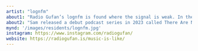 ```yaml
---
artist: "lognfm"
about1: "Radio Gufan’s lognfm is found where the signal is weak. In the interference between two sounds, in the limits of a desired signal. For Lunga 2024, we invite you to join 'music is like music to our ears' in our effort to explore these subtle waves. A thought, a mix, a story, a field recording, a moment - all audio is accepted. More information at radiogufan.is/music-is-like/. We’d be blessed by your contribution."
about2: "Sam released a debut podcast series in 2023 called There Are No Greater Heroes, which tells the story of cult band Tony, Caro & John and their strange musical survival. Over the summer of 2024, Sam is releasing his second documentary series called Sonic Fields, A 7-part podcast which tells the story of a year-long deep dive into the British Music Festival. Sam meets the people and learns about the forces that have shaped the story since the late '60s, before taking a dizzying summer adventure across festivals of today and trying to find his place within it all, and now at LungA."
mynd: '/images/residents/lognfm.jpg'
instagram: https://www.instagram.com/radiogufan/
website: https://radiogufan.is/music-is-like/
---
```


